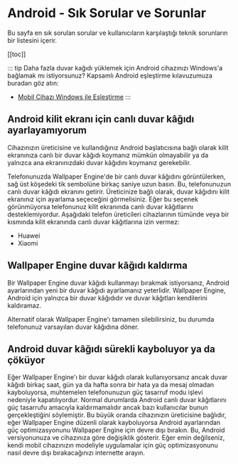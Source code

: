 # Android - Sık Sorular ve Sorunlar

Bu sayfa en sık sorulan sorular ve kullanıcıların karşılaştığı teknik sorunların bir listesini içerir.

[[toc]]

::: tip
Daha fazla duvar kağıdı yüklemek için Android cihazınızı Windows'a bağlamak mı istiyorsunuz? Kapsamlı Android eşleştirme kılavuzumuza buradan göz atın:

* [Mobil Cihazı Windows ile Eşleştirme](/mobile/pairing.html)
:::

## Android kilit ekranı için canlı duvar kâğıdı ayarlayamıyorum

Cihazınızın üreticisine ve kullandığınız Android başlatıcısına bağlı olarak kilit ekranınıza canlı bir duvar kâğıdı koymanız mümkün olmayabilir ya da yalnızca ana ekranınızdaki duvar kâğıdını koymanız gerekebilir.

Telefonunuzda Wallpaper Engine'de bir canlı duvar kâğıdını görüntülerken, sağ üst köşedeki tik sembolüne birkaç saniye uzun basın. Bu, telefonunuzun canlı duvar kâğıdı ekranını getirir. Üreticinize bağlı olarak, duvar kâğıdını kilit ekranınız için ayarlama seçeceğini görmelisiniz. Eğer bu seçenek görünmüyorsa telefonunuz kilit ekranında canlı duvar kâğıtlarını desteklemiyordur. Aşağıdaki telefon üreticileri cihazlarının tümünde veya bir kısmında kilit ekranında canlı duvar kâğıtlarına izin vermez:

* Huawei
* Xiaomi

## Wallpaper Engine duvar kâğıdı kaldırma

Bir Wallpaper Engine duvar kâğıdı kullanmayı bırakmak istiyorsanız, Android ayarlarından yeni bir duvar kâğıdı ayarlamanız yeterlidir. Wallpaper Engine, Android için yalnızca bir duvar kâğıdıdır ve duvar kâğıtları kendilerini kaldıramaz.

Alternatif olarak Wallpaper Engine'ı tamamen silebilirsiniz, bu durumda telefonunuz varsayılan duvar kâğıdına döner.

## Android duvar kâğıdı sürekli kayboluyor ya da çöküyor

Eğer Wallpaper Engine'ı bir duvar kâğıdı olarak kullanıyorsanız ancak duvar kâğıdı birkaç saat, gün ya da hafta sonra bir hata ya da mesaj olmadan kayboluyorsa, muhtemelen telefonunuzun güç tasarruf modu işlevi nedeniyle kapatılıyordur. Normal durumlarda Android canlı duvar kâğıtlarını güç tasarrufu amacıyla kaldırmamalıdır ancak bazı kullanıcılar bunun gerçekleştiğini söylemiştir. Bu büyük oranda cihazınızın üreticisine bağlıdır, eğer Wallpaper Engine düzenli olarak kayboluyorsa Android ayarlarından güç optimizasyonunu Wallpaper Engine için devre dışı bırakın. Bu, Android versiyonunuza ve cihazınıza göre değişiklik gösterir. Eğer emin değilseniz, kendi mobil cihazınızın modeliyle uygulamalar için güç optimizasyonunu nasıl devre dışı bırakacağınızı internette arayın.